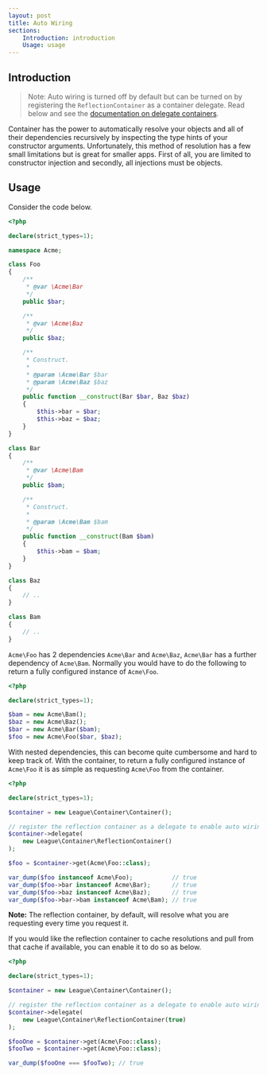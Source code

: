 ```yaml
---
layout: post
title: Auto Wiring
sections:
    Introduction: introduction
    Usage: usage
---
```

## Introduction

> Note: Auto wiring is turned off by default but can be turned on by registering the `ReflectionContainer` as a container delegate. Read below and see the [documentation on delegate containers](/3.x/delegate-containers/).

Container has the power to automatically resolve your objects and all of their dependencies recursively by inspecting the type hints of your constructor arguments. Unfortunately, this method of resolution has a few small limitations but is great for smaller apps. First of all, you are limited to constructor injection and secondly, all injections must be objects.

## Usage

Consider the code below.

~~~ php
<?php 

declare(strict_types=1);

namespace Acme;

class Foo
{
    /**
     * @var \Acme\Bar
     */
    public $bar;

    /**
     * @var \Acme\Baz
     */
    public $baz;

    /**
     * Construct.
     *
     * @param \Acme\Bar $bar
     * @param \Acme\Baz $baz
     */
    public function __construct(Bar $bar, Baz $baz)
    {
        $this->bar = $bar;
        $this->baz = $baz;
    }
}

class Bar
{
    /**
     * @var \Acme\Bam
     */
    public $bam;

    /**
     * Construct.
     *
     * @param \Acme\Bam $bam
     */
    public function __construct(Bam $bam)
    {
        $this->bam = $bam;
    }
}

class Baz
{
    // ..
}

class Bam
{
    // ..
}
~~~

`Acme\Foo` has 2 dependencies `Acme\Bar` and `Acme\Baz`, `Acme\Bar` has a further dependency of `Acme\Bam`. Normally you would have to do the following to return a fully configured instance of `Acme\Foo`.

~~~ php
<?php 

declare(strict_types=1);

$bam = new Acme\Bam();
$baz = new Acme\Baz();
$bar = new Acme\Bar($bam);
$foo = new Acme\Foo($bar, $baz);
~~~

With nested dependencies, this can become quite cumbersome and hard to keep track of. With the container, to return a fully configured instance of `Acme\Foo` it is as simple as requesting `Acme\Foo` from the container.

~~~ php
<?php 

declare(strict_types=1);

$container = new League\Container\Container();

// register the reflection container as a delegate to enable auto wiring
$container->delegate(
    new League\Container\ReflectionContainer()
);

$foo = $container->get(Acme\Foo::class);

var_dump($foo instanceof Acme\Foo);           // true
var_dump($foo->bar instanceof Acme\Bar);      // true
var_dump($foo->baz instanceof Acme\Baz);      // true
var_dump($foo->bar->bam instanceof Acme\Bam); // true
~~~

**Note:** The reflection container, by default, will resolve what you are requesting every time you request it.

If you would like the reflection container to cache resolutions and pull from that cache if available, you can enable it to do so as below.

~~~ php
<?php 

declare(strict_types=1);

$container = new League\Container\Container();

// register the reflection container as a delegate to enable auto wiring
$container->delegate(
    new League\Container\ReflectionContainer(true)
);

$fooOne = $container->get(Acme\Foo::class);
$fooTwo = $container->get(Acme\Foo::class);

var_dump($fooOne === $fooTwo); // true
~~~
